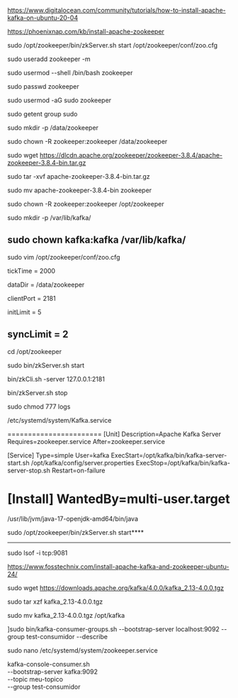 https://www.digitalocean.com/community/tutorials/how-to-install-apache-kafka-on-ubuntu-20-04

https://phoenixnap.com/kb/install-apache-zookeeper

sudo /opt/zookeeper/bin/zkServer.sh start /opt/zookeeper/conf/zoo.cfg

sudo useradd zookeeper -m

sudo usermod --shell /bin/bash zookeeper

sudo passwd zookeeper

sudo usermod -aG sudo zookeeper

sudo getent group sudo

sudo mkdir -p /data/zookeeper

sudo chown -R zookeeper:zookeeper /data/zookeeper

sudo wget https://dlcdn.apache.org/zookeeper/zookeeper-3.8.4/apache-zookeeper-3.8.4-bin.tar.gz

sudo tar -xvf apache-zookeeper-3.8.4-bin.tar.gz

sudo mv apache-zookeeper-3.8.4-bin zookeeper

sudo chown -R zookeeper:zookeeper /opt/zookeeper

sudo mkdir -p /var/lib/kafka/

sudo chown kafka:kafka /var/lib/kafka/
---------------
sudo vim /opt/zookeeper/conf/zoo.cfg

tickTime = 2000

dataDir = /data/zookeeper

clientPort = 2181

initLimit = 5

syncLimit = 2
-------

cd /opt/zookeeper  

sudo bin/zkServer.sh start

bin/zkCli.sh -server 127.0.0.1:2181

bin/zkServer.sh stop

 sudo chmod 777  logs

/etc/systemd/system/Kafka.service

=======================
[Unit]
Description=Apache Kafka Server
Requires=zookeeper.service
After=zookeeper.service

[Service]
Type=simple
User=kafka
ExecStart=/opt/kafka/bin/kafka-server-start.sh /opt/kafka/config/server.properties
ExecStop=/opt/kafka/bin/kafka-server-stop.sh
Restart=on-failure

[Install]
WantedBy=multi-user.target
===========================================

/usr/lib/jvm/java-17-openjdk-amd64/bin/java

sudo /opt/zookeeper/bin/zkServer.sh start****



----------
sudo lsof -i tcp:9081

https://www.fosstechnix.com/install-apache-kafka-and-zookeeper-ubuntu-24/

sudo wget https://downloads.apache.org/kafka/4.0.0/kafka_2.13-4.0.0.tgz

sudo tar xzf kafka_2.13-4.0.0.tgz

sudo mv kafka_2.13-4.0.0.tgz /opt/kafka

]sudo bin/kafka-consumer-groups.sh --bootstrap-server localhost:9092 --group test-consumidor --describe


sudo nano /etc/systemd/system/zookeeper.service






kafka-console-consumer.sh \
  --bootstrap-server kafka:9092 \
  --topic meu-topico \
  --group test-consumidor
